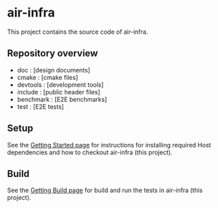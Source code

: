 # air-infra

This project contains the source code of air-infra.

## Repository overview

- doc :         [design documents]
- cmake :       [cmake files]
- devtools :    [development tools]
- include :     [public header files]
- benchmark :   [E2E benchmarks]
- test :        [E2E tests]

## Setup

See the [Getting Started page](doc/SETUP.md) for instructions for installing required Host dependencies and how to checkout air-infra (this project).

## Build

See the [Getting Build page](doc/BUILD.md) for build and run the tests in air-infra (this project).